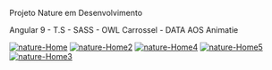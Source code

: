 Projeto Nature em Desenvolvimento 

Angular 9 - T.S - SASS - OWL Carrossel  - DATA AOS Animatie 

<a href="https://ibb.co/QvcZnL2"><img src="https://i.ibb.co/PGYR4K7/nature-Home.jpg" alt="nature-Home" border="0"></a>
<a href="https://ibb.co/jW3XV96"><img src="https://i.ibb.co/9Vy5wm8/nature-Home2.jpg" alt="nature-Home2" border="0"></a>
<a href="https://ibb.co/nBZFYST"><img src="https://i.ibb.co/cwMjZdP/nature-Home4.jpg" alt="nature-Home4" border="0"></a>
<a href="https://ibb.co/3pGnNfj"><img src="https://i.ibb.co/hBhSWX4/nature-Home5.jpg" alt="nature-Home5" border="0"></a>
<a href="https://ibb.co/rd5bNmw"><img src="https://i.ibb.co/fDr8L2x/nature-Home3.jpg" alt="nature-Home3" border="0"></a>

